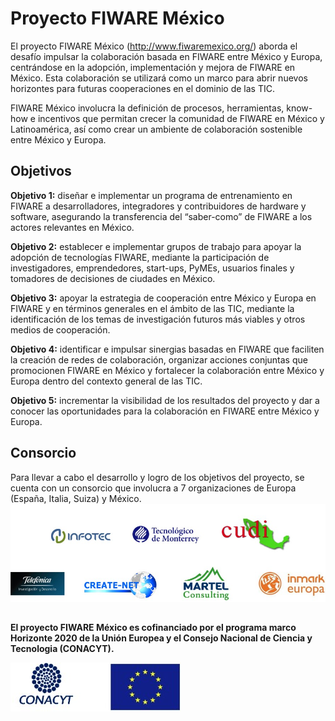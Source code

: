 # Proyecto FIWARE México
El proyecto FIWARE México (<http://www.fiwaremexico.org/>) aborda el desafío impulsar la colaboración basada en FIWARE entre México y Europa, centrándose en la adopción, implementación y mejora de FIWARE en México. Esta colaboración se utilizará como un marco para abrir nuevos horizontes para futuras cooperaciones en el dominio de las TIC.

FIWARE México involucra la definición de procesos, herramientas, know-how e incentivos que permitan crecer la comunidad de FIWARE en México y Latinoamérica,  así como crear un ambiente de colaboración sostenible entre México y Europa.



## Objetivos
**Objetivo 1:** diseñar e implementar un programa de entrenamiento en FIWARE a desarrolladores, integradores y contribuidores de hardware y software, asegurando la transferencia del “saber-como” de FIWARE a los actores relevantes en México. 

**Objetivo 2:** establecer e implementar grupos de trabajo para apoyar la adopción de tecnologías FIWARE, mediante la participación de investigadores, emprendedores, start-ups, PyMEs, usuarios finales y tomadores de decisiones de ciudades en México. 

**Objetivo 3:** apoyar la estrategia de cooperación entre México y Europa en FIWARE y en términos generales en el ámbito de las TIC, mediante la identificación de los temas de investigación futuros más viables y otros medios de cooperación. 

**Objetivo 4:** identificar e impulsar sinergias basadas en FIWARE que faciliten la creación de redes de colaboración, organizar acciones conjuntas que promocionen FIWARE en México y fortalecer la colaboración entre México y Europa dentro del contexto general de las TIC.

**Objetivo 5:** incrementar la visibilidad de los resultados del proyecto y dar a conocer las oportunidades para la colaboración en FIWARE entre México y Europa.  


## Consorcio
Para llevar a cabo el desarrollo y logro de los objetivos del proyecto, se cuenta con un consorcio que involucra a 7 organizaciones de Europa (España, Italia, Suiza) y México. 
  ![partners](./images//partners.jpg)

##  
**El proyecto FIWARE México es cofinanciado por el programa marco Horizonte 2020 de la Unión Europea y el Consejo Nacional de Ciencia y Tecnologia (CONACYT).**

  ![financiamiento](./images//conacyt-eu.jpg)

